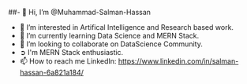 ##- 👋 Hi, I’m @Muhammad-Salman-Hassan
- 👀 I’m interested in Artifical Intelligence and Research based work.
- 🌱 I’m currently learning Data Science and MERN Stack.
- 💞️ I’m looking to collaborate on DataScience Community.
- ➲  I'm MERN Stack enthusiastic.
- 📫 How to reach me LinkedIn: https://www.linkedin.com/in/salman-hassan-6a821a184/


<!---
Muhammad-Salman-Hassan/Muhammad-Salman-Hassan is a ✨ special ✨ repository because its `README.md` (this file) appears on your GitHub profile.
You can click the Preview link to take a look at your changes.
--->
